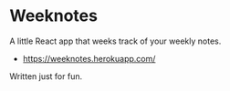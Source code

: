 # Weeknotes
A little React app that weeks track of your weekly notes.
- https://weeknotes.herokuapp.com/

Written just for fun.
